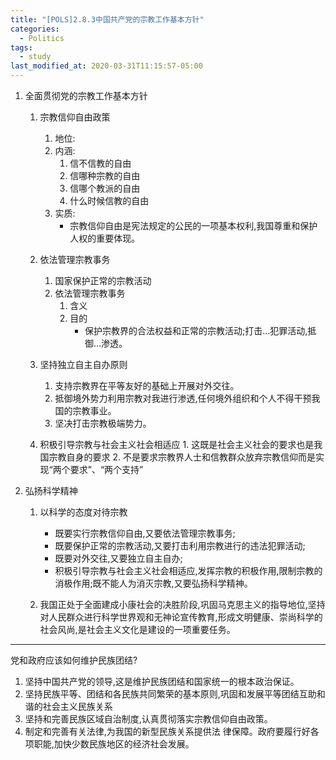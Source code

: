 ```yaml
---
title: "[POLS]2.8.3中国共产党的宗教工作基本方针"
categories:
  - Politics
tags:
  - study
last_modified_at: 2020-03-31T11:15:57-05:00
---
```

1. 全面贯彻党的宗教工作基本方针
	1. 宗教信仰自由政策
		1. 地位:
		2. 内涵:
			1. 信不信教的自由
			2. 信哪种宗教的自由
			3. 信哪个教派的自由
			4. 什么时候信教的自由
		3. 实质:
			* 宗教信仰自由是宪法规定的公民的一项基本权利,我国尊重和保护人权的重要体现。
	2. 依法管理宗教事务
		1. 国家保护正常的宗教活动		
		2. 依法管理宗教事务
			1. 含义
			2. 目的
				* 保护宗教界的合法权益和正常的宗教活动;打击…犯罪活动,抵御…渗透。

	3. 坚持独立自主自办原则
		1. 支持宗教界在平等友好的基础上开展对外交往。
		2. 抵御境外势力利用宗教对我进行渗透,任何境外组织和个人不得干预我国的宗教事业。
		3. 坚决打击宗教极端势力。
	4. 积极引导宗教与社会主义社会相适应			1. 这既是社会主义社会的要求也是我国宗教自身的要求
		2. 不是要求宗教界人士和信教群众放弃宗教信仰而是实现“两个要求”、“两个支持”

2. 弘扬科学精神
	1. 以科学的态度对待宗教

		* 既要实行宗教信仰自由,又要依法管理宗教事务;
		* 既要保护正常的宗教活动,又要打击利用宗教进行的违法犯罪活动;
		* 既要对外交往,又要独立自主自办;
		* 积极引导宗教与社会主义社会相适应,发挥宗教的积极作用,限制宗教的消极作用;既不能人为消灭宗教,又要弘扬科学精神。
	2. 我国正处于全面建成小康社会的决胜阶段,巩固马克思主义的指导地位,坚持对人民群众进行科学世界观和无神论宣传教育,形成文明健康、崇尚科学的社会风尚,是社会主义文化是建设的一项重要任务。

*** 

党和政府应该如何维护民族团结?
1. 坚持中国共产党的领导,这是维护民族团结和国家统一的根本政治保证。
2. 坚持民族平等、团结和各民族共同繁荣的基本原则,巩固和发展平等团结互助和谐的社会主义民族关系
3. 坚持和完善民族区域自治制度,认真贯彻落实宗教信仰自由政策。
4. 制定和完善有关法律,为我国的新型民族关系提供法
律保障。政府要履行好各项职能,加快少数民族地区的经济社会发展。

